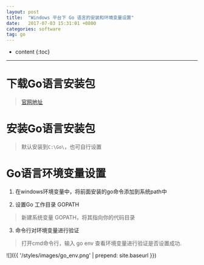 ```yaml
---
layout: post
title:  "Windows 平台下 Go 语言的安装和环境变量设置"
date:   2017-07-03 15:31:01 +0800
categories: software
tag: go
---
```


* content
{:toc}


******

# 下载Go语言安装包
>[官网地址](https://golang.org/dl/)


# 安装Go语言安装包
>默认安装到`C:\Go\`，也可自行设置


# Go语言环境变量设置
1. 在windows环境变量中，将前面安装的go命令添加到系统path中


2. 设置Go 工作目录 GOPATH
>新建系统变量 GOPATH，将其指向你的代码目录


3. 命令行对环境变量进行验证
>打开cmd命令行，输入 go env 查看环境变量进行验证是否设置成功.

![]({{ '/styles/images/go_env.png' | prepend: site.baseurl  }})

